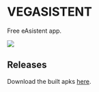 # VEGASISTENT

Free eAsistent app.

![](https://github.com/gapidobri/VegAsistent/workflows/Flutter%20Build/badge.svg)

## Releases

Download the built apks [here](https://github.com/gapidobri/VegAsistent/releases).
